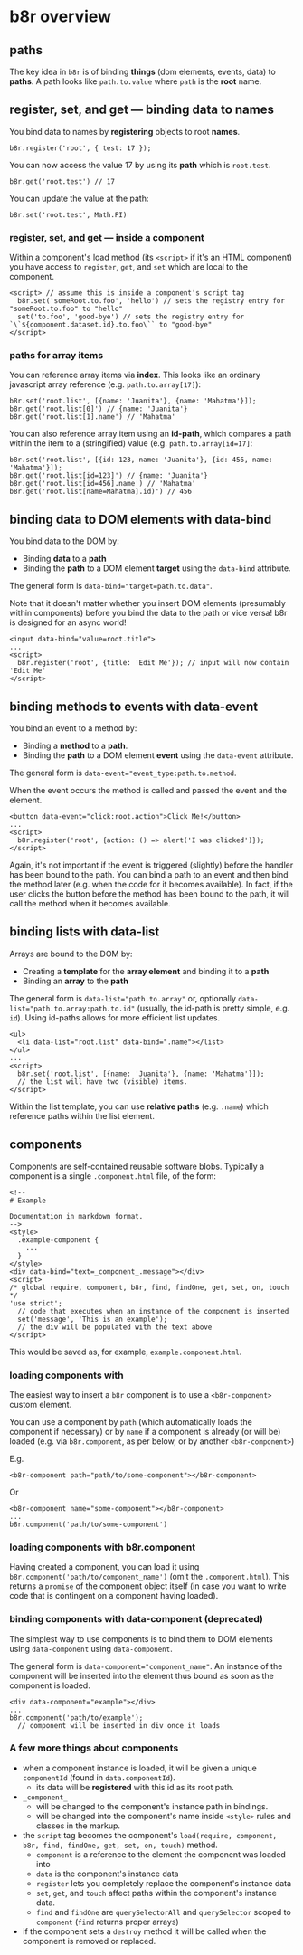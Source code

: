 # b8r overview

## paths

The key idea in `b8r` is of binding **things** (dom elements, events, data) to **paths**. A path looks like `path.to.value` where `path` is the **root** name.

## register, set, and get — binding data to names

You bind data to names by **registering** objects to root **names**.

```
b8r.register('root', { test: 17 });
```

You can now access the value 17 by using its **path** which is `root.test`.

```
b8r.get('root.test') // 17
```

You can update the value at the path:

```
b8r.set('root.test', Math.PI)
```

### register, set, and get — inside a component

Within a component's load method (its `<script>` if it's an HTML component) you have access to `register`, `get`, and `set`
which are local to the component.

```
<script> // assume this is inside a component's script tag
  b8r.set('someRoot.to.foo', 'hello') // sets the registry entry for "someRoot.to.foo" to "hello"
  set('to.foo', 'good-bye') // sets the registry entry for `\`${component.dataset.id}.to.foo\`` to "good-bye"
</script>
```

### paths for array items

You can reference array items via **index**. This looks like an ordinary javascript array reference (e.g. `path.to.array[17]`):

```
b8r.set('root.list', [{name: 'Juanita'}, {name: 'Mahatma'}]);
b8r.get('root.list[0]') // {name: 'Juanita'}
b8r.get('root.list[1].name') // 'Mahatma'
```

You can also reference array item using an **id-path**, which compares a path within the item to a (stringified) value (e.g. `path.to.array[id=17]`:

```
b8r.set('root.list', [{id: 123, name: 'Juanita'}, {id: 456, name: 'Mahatma'}]);
b8r.get('root.list[id=123]') // {name: 'Juanita'}
b8r.get('root.list[id=456].name') // 'Mahatma'
b8r.get('root.list[name=Mahatma].id)') // 456
```

## binding data to DOM elements with data-bind

You bind data to the DOM by:

- Binding **data** to a **path**
- Binding the **path** to a DOM element **target** using the `data-bind` attribute.

The general form is `data-bind="target=path.to.data"`.

Note that it doesn't matter whether you insert DOM elements (presumably within
components) before you bind the data to the path or vice versa! 
b8r is designed for an async world!

```
<input data-bind="value=root.title">
...
<script>
  b8r.register('root', {title: 'Edit Me'}); // input will now contain 'Edit Me'
</script>
```

## binding methods to events with data-event

You bind an event to a method by:

- Binding a **method**  to a **path**.
- Binding the **path** to a DOM element **event** using the `data-event` attribute.

The general form is `data-event="event_type:path.to.method`.

When the event occurs the method is called and passed the event and the element.

```
<button data-event="click:root.action">Click Me!</button>
...
<script>
  b8r.register('root', {action: () => alert('I was clicked')});
</script>
```

Again, it's not important if the event is triggered (slightly) before the handler has been bound to the path. You can bind a path to an event and then bind the method later (e.g. when the code for it becomes available). In fact, if the user clicks the button before the method has been bound to the path, it will call the method when it becomes available.

## binding lists with data-list

Arrays are bound to the DOM by:

- Creating a **template** for the **array element** and binding it to a **path**
- Binding an **array** to the **path**

The general form is `data-list="path.to.array"` or, optionally `data-list="path.to.array:path.to.id"` (usually, the id-path is pretty simple, e.g. `id`). Using id-paths allows for more efficient list updates.

```
<ul>
  <li data-list="root.list" data-bind=".name"></list>
</ul>
...
<script>
  b8r.set('root.list', [{name: 'Juanita'}, {name: 'Mahatma'}]);
  // the list will have two (visible) items.
</script>
```

Within the list template, you can use **relative paths** (e.g. `.name`) which reference paths within the list element.

## components

Components are self-contained reusable software blobs. Typically a component is a single `.component.html` file, of the form:

```
<!--
# Example

Documentation in markdown format.
-->
<style>
  .example-component {
    ...
  }
</style>
<div data-bind="text=_component_.message"></div>
<script>
/* global require, component, b8r, find, findOne, get, set, on, touch */
'use strict';
  // code that executes when an instance of the component is inserted
  set('message', 'This is an example');
  // the div will be populated with the text above
</script>
```

This would be saved as, for example, `example.component.html`.

### loading components with <b8r-component>

The easiest way to insert a `b8r` component is to use a `<b8r-component>` custom element.

You can use a component by `path` (which automatically loads the component if necessary) or
by `name` if a component is already (or will be) loaded (e.g. via `b8r.component`, as per below, 
or by another `<b8r-component>`)

E.g.

```
<b8r-component path="path/to/some-component"></b8r-component>
```

Or

```
<b8r-component name="some-component"></b8r-component>
...
b8r.component('path/to/some-component')
```

### loading components with b8r.component

Having created a component, you can load it using `b8r.component('path/to/component_name')` (omit the `.component.html`). This returns a `promise` of the component object itself (in case you want to write code that is contingent on a component having loaded).

### binding components with data-component (deprecated)

The simplest way to use components is to bind them to DOM elements using `data-component` using `data-component`.

The general form is `data-component="component_name"`. An instance of the component will be inserted into the element thus bound as soon as the component is loaded.

```
<div data-component="example"></div>
...
b8r.component('path/to/example');
  // component will be inserted in div once it loads
```

### A few more things about components

- when a component instance is loaded, it will be given a unique `componentId` (found in `data.componentId`).
  - its data will be **registered** with this id as its root path.
- `_component_`
  - will be changed to the component's instance path in bindings.
  - will be changed into the component's name inside `<style>` rules and classes in the markup.
- the `script` tag becomes the component's `load(require, component, b8r, find, findOne, get, set, on, touch)` method.
  - `component` is a reference to the element the component was loaded into
  - `data` is the component's instance data
  - `register` lets you completely replace the component's instance data
  - `set`, `get`, and `touch` affect paths within the component's instance data.
  - `find` and `findOne` are `querySelectorAll` and `querySelector` scoped to `component` (`find` returns proper arrays)
- if the component sets a `destroy` method it will be called when the component is removed or replaced.

